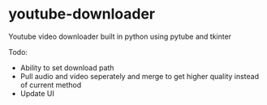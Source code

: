 # youtube-downloader
Youtube video downloader built in python using pytube and tkinter

Todo:
- Ability to set download path
- Pull audio and video seperately and merge to get higher quality instead of current method
- Update UI
